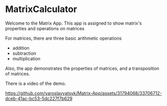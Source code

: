 # MatrixCalculator

Welcome to the Matrix App. This app is assigned to show matrix's properties and operations on matrices

For matrices, there are three basic arithmetic operations
* addition
* subtraction
* multiplication

Also, the app demonstrates the properties of matrices, and a transposition of matrices.

There is a video of the demo.



https://github.com/yaroslavyatsyk/Matrix-App/assets/31794068/33706712-dceb-41ac-bc53-5dc227f7b629

